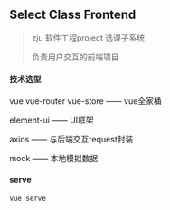 ## Select Class Frontend

> zju 软件工程project 选课子系统
>
> 负责用户交互的前端项目

#### 技术选型

vue vue-router vue-store —— vue全家桶

element-ui —— UI框架

axios —— 与后端交互request封装
 
mock —— 本地模拟数据

#### serve

```bash
vue serve
```



